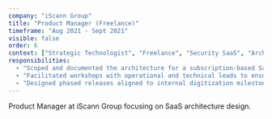 ```yaml
---
company: "iScann Group"
title: "Product Manager (Freelance)"
timeframe: "Aug 2021 - Sept 2021"
visible: false
order: 6
context: ["Strategic Technologist", "Freelance", "Security SaaS", "Architecture"]
responsibilities:
  - "Scoped and documented the architecture for a subscription-based SaaS platform for a private security services company, including user roles, access layers, and CRM workflows."
  - "Facilitated workshops with operational and technical leads to ensure alignment on product features, timeline, and infrastructure trade-offs."
  - "Designed phased releases aligned to internal digitization milestones, ensuring business continuity while replacing legacy manual systems."
---
```


Product Manager at iScann Group focusing on SaaS architecture design.
